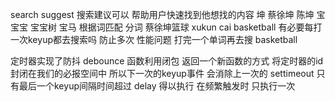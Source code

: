 search suggest 搜索建议可以 帮助用户快速找到他想找的内容
坤 蔡徐坤 陈坤
宝 宝宝 宝宝树 宝马
根据词匹配 分词
蔡徐坤篮球 
xukun cai basketball 有必要每打一次keyup都去搜索吗
防止多次 性能问题
打完一个单词再去搜 basketball

定时器实现了防抖  debounce 函数利用闭包  返回一个新函数的方式 
将定时器的id 封闭在我们的必报空间中 所以下一次的keyup事件 会消除上一次的 settimeout
只有最后一个keyup间隔时间超过 delay 得以执行
在频繁触发时 只执行一次